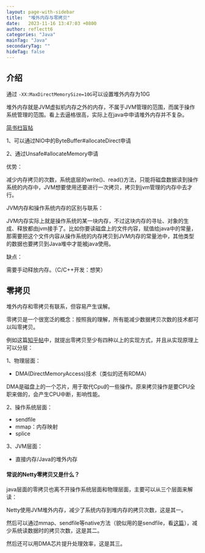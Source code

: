 ```yaml
---
layout: page-with-sidebar
title:  "堆外内存与零拷贝"
date:   2023-11-16 13:47:03 +0800
author: reflectt6
categories: "Java"
mainTag: "Java"
secondaryTag: ""
hideTag: false
---
```


## 介绍

通过 `-XX:MaxDirectMemorySize=10G`可以设置堆外内存为10G

堆外内存就是JVM虚拟机内存之外的内存，不属于JVM管理的范围，而属于操作系统管理的范围。看上去逼格很高，实际上在java中申请堆外内存并不复杂。

[简书扫盲帖](https://www.jianshu.com/p/a63c3ace0a2f)

1、可以通过NIO中的ByteBuffer#allocateDirect申请

2、通过Unsafe#allocateMemory申请

优势：

减少内存拷贝的次数，系统底层的write()、read()方法，只能将磁盘数据读到操作系统的内存中，JVM想要使用还要进行一次拷贝，拷贝到jvm管理的内存中去才行。

JVM内存和操作系统内存的区别与联系：

JVM内存实际上就是操作系统的某一块内存，不过这块内存的寻址、对象的生成、释放都由jvm接手了。比如你要读磁盘上的文件内容，赋值给java中的常量，那需要把这个文件内容从操作系统的内存拷贝到JVM内存的常量池中，其他类型的数据也要拷贝到Java堆中才能被java使用。

缺点：

需要手动释放内存。（C/C++开发：想笑）



## 零拷贝

堆外内存和零拷贝有联系，但容易产生误解。

零拷贝是一个很宽泛的概念：按照我的理解，所有能减少数据拷贝次数的技术都可以叫零拷贝。

例如这篇[知乎帖](https://zhuanlan.zhihu.com/p/602572043)中，就提出零拷贝至少有四种以上的实现方式，并且从实现原理上可以分层：

1、物理层面：

- DMA(DirectMemoryAccess)技术（类似的还有RDMA）

​	DMA是磁盘上的一个芯片，用于取代Cpu的一些操作。原来拷贝操作是要CPU全职来做的，会产生CPU中断，影响性能。

2、操作系统层面：

- sendfile
- mmap：内存映射
- splice

3、JVM层面：

- 直接内存/Java的堆外内存

#### 常说的Netty零拷贝又是什么？

java层面的零拷贝也离不开操作系统层面和物理层面，主要可以从三个层面来解读：

Netty使用JVM堆外内存，减少了系统内存到堆内存的拷贝次数，这是其一。

然后可以通过mmap、sendfile等native方法（貌似用的是sendfile，看[这篇](https://baijiahao.baidu.com/s?id=1750269996376465605&wfr=spider&for=pc)），减少系统读数据时的拷贝次数，这是其二。

然后还可以用DMA芯片提升处理效率，这是其三。
















